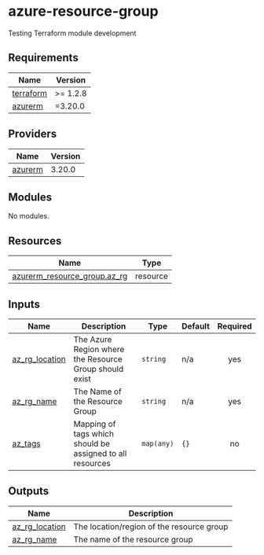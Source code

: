 # azure-resource-group
Testing Terraform module development

<!-- BEGINNING OF PRE-COMMIT-TERRAFORM DOCS HOOK -->
## Requirements

| Name | Version |
|------|---------|
| <a name="requirement_terraform"></a> [terraform](#requirement\_terraform) | >= 1.2.8 |
| <a name="requirement_azurerm"></a> [azurerm](#requirement\_azurerm) | =3.20.0 |

## Providers

| Name | Version |
|------|---------|
| <a name="provider_azurerm"></a> [azurerm](#provider\_azurerm) | 3.20.0 |

## Modules

No modules.

## Resources

| Name | Type |
|------|------|
| [azurerm_resource_group.az_rg](https://registry.terraform.io/providers/hashicorp/azurerm/3.20.0/docs/resources/resource_group) | resource |

## Inputs

| Name | Description | Type | Default | Required |
|------|-------------|------|---------|:--------:|
| <a name="input_az_rg_location"></a> [az\_rg\_location](#input\_az\_rg\_location) | The Azure Region where the Resource Group should exist | `string` | n/a | yes |
| <a name="input_az_rg_name"></a> [az\_rg\_name](#input\_az\_rg\_name) | The Name of the Resource Group | `string` | n/a | yes |
| <a name="input_az_tags"></a> [az\_tags](#input\_az\_tags) | Mapping of tags which should be assigned to all resources | `map(any)` | `{}` | no |

## Outputs

| Name | Description |
|------|-------------|
| <a name="output_az_rg_location"></a> [az\_rg\_location](#output\_az\_rg\_location) | The location/region of the resource group |
| <a name="output_az_rg_name"></a> [az\_rg\_name](#output\_az\_rg\_name) | The name of the resource group |
<!-- END OF PRE-COMMIT-TERRAFORM DOCS HOOK -->
